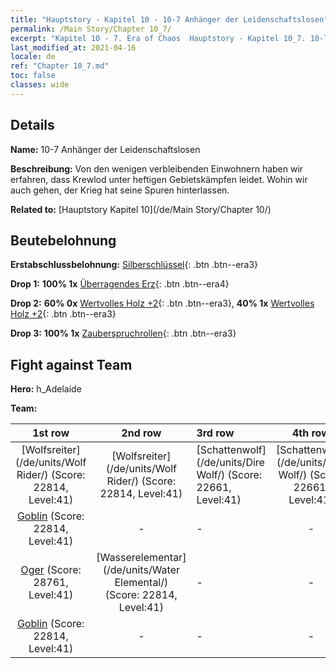```yaml
---
title: "Hauptstory - Kapitel 10 - 10-7 Anhänger der Leidenschaftslosen"
permalink: /Main Story/Chapter 10_7/
excerpt: "Kapitel 10 - 7. Era of Chaos  Hauptstory - Kapitel 10_7. 10-7 Anhänger der Leidenschaftslosen"
last_modified_at: 2021-04-16
locale: de
ref: "Chapter 10_7.md"
toc: false
classes: wide
---
```


## Details

 **Name:** 10-7 Anhänger der Leidenschaftslosen

 **Beschreibung:** Von den wenigen verbleibenden Einwohnern haben wir erfahren, dass Krewlod unter heftigen Gebietskämpfen leidet. Wohin wir auch gehen, der Krieg hat seine Spuren hinterlassen.

 **Related to:** [Hauptstory Kapitel 10](/de/Main Story/Chapter 10/)

## Beutebelohnung

 **Erstabschlussbelohnung:** [Silberschlüssel](/de/Items/con_693/){: .btn .btn--era3}

 **Drop 1:** **100% 1x** [Überragendes Erz](/de/Items/mat_33/){: .btn .btn--era4}

 **Drop 2:** **60% 0x** [Wertvolles Holz +2](/de/Items/mat_27/){: .btn .btn--era3}, **40% 1x** [Wertvolles Holz +2](/de/Items/mat_27/){: .btn .btn--era3}

 **Drop 3:** **100% 1x** [Zauberspruchrollen](/de/Items/con_694/){: .btn .btn--era3}


## Fight against Team
 **Hero:** h_Adelaide

 **Team:**


  | 1st row | 2nd row | 3rd row | 4th row |
  |:----:|:----:|:----|:----:|
  | [Wolfsreiter](/de/units/Wolf Rider/) (Score: 22814, Level:41)  | [Wolfsreiter](/de/units/Wolf Rider/) (Score: 22814, Level:41)  | [Schattenwolf](/de/units/Dire Wolf/) (Score: 22661, Level:41)  | [Schattenwolf](/de/units/Dire Wolf/) (Score: 22661, Level:41)  |
  | [Goblin](/de/units/Goblin/) (Score: 22814, Level:41)  | - | - | - |
  | [Oger](/de/units/Ogre/) (Score: 28761, Level:41)  | [Wasserelementar](/de/units/Water Elemental/) (Score: 22814, Level:41)  | - | - |
  | [Goblin](/de/units/Goblin/) (Score: 22814, Level:41)  | - | - | - |


